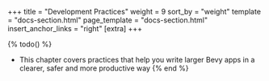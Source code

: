 +++
title = "Development Practices"
weight = 9
sort_by = "weight"
template = "docs-section.html"
page_template = "docs-section.html"
insert_anchor_links = "right"
[extra]
+++

{% todo() %}

* This chapter covers practices that help you write larger Bevy apps in a clearer, safer and more productive way
{% end %}
